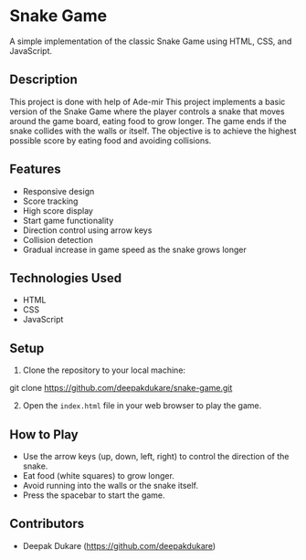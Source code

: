 # Snake Game

A simple implementation of the classic Snake Game using HTML, CSS, and JavaScript.

## Description
This project is done with help of Ade-mir
This project implements a basic version of the Snake Game where the player controls a snake that moves around the game board, eating food to grow longer. The game ends if the snake collides with the walls or itself. The objective is to achieve the highest possible score by eating food and avoiding collisions.

## Features

- Responsive design
- Score tracking
- High score display
- Start game functionality
- Direction control using arrow keys
- Collision detection
- Gradual increase in game speed as the snake grows longer

## Technologies Used

- HTML
- CSS
- JavaScript

## Setup

1. Clone the repository to your local machine:

git clone https://github.com/deepakdukare/snake-game.git     

2. Open the `index.html` file in your web browser to play the game.

## How to Play

- Use the arrow keys (up, down, left, right) to control the direction of the snake.
- Eat food (white squares) to grow longer.
- Avoid running into the walls or the snake itself.
- Press the spacebar to start the game.

## Contributors

- Deepak Dukare (https://github.com/deepakdukare)

